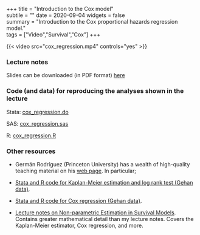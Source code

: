+++
title = "Introduction to the Cox model"  
subtile = ""
date = 2020-09-04
widgets = false  
summary = "Introduction to the Cox proportional hazards regression model."  
tags = ["Video","Survival","Cox"]
+++
	
{{< video src="cox_regression.mp4" controls="yes" >}}

### Lecture notes

Slides can be downloaded (in PDF format) [here](cox_regression.pdf)
	
### Code (and data) for reproducing the analyses shown in the lecture

Stata: [cox_regression.do](cox_regression.do)

SAS: [cox_regression.sas](cox_regression.sas)

R: [cox_regression.R](cox_regression.R)

### Other resources

- Germán Rodríguez (Princeton University) has a wealth of high-quality teaching material on his [web page](https://data.princeton.edu/). In particular; 

 - [Stata and R code for Kaplan-Meier estimation and log rank test (Gehan data)](https://data.princeton.edu/pop509/gehan).
 - [Stata and R code for Cox regression (Gehan data)](https://data.princeton.edu/pop509/cox).
 - [Lecture notes on Non-parametric Estimation in Survival Models](https://data.princeton.edu/pop509/NonParametricSurvival.pdf). Contains greater mathematical detail than my lecture notes. Covers the Kaplan-Meier estimator, Cox regression, and more.
